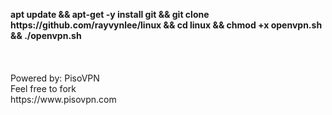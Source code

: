 <p align="left">
<b>apt update && apt-get -y install git && git clone https://github.com/rayvynlee/linux && cd linux && chmod +x openvpn.sh && ./openvpn.sh</b>
<br>
<br> 
<br>  
<br> 
Powered by: PisoVPN<br>
Feel free to fork
<br>
https://www.pisovpn.com
